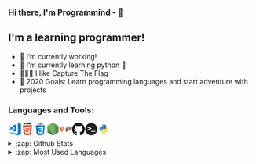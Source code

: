 ### Hi there, I'm Programmind - 👋


## I'm a learning programmer!

- 🔭 I’m currently working!
- 🌱 I’m currently learning python 🐍
- 👨🏻‍💻 I like Capture The Flag
- 🥅 2020 Goals: Learn programming languages and start adventure with projects

### Languages and Tools:

<img align="left" alt="Visual Studio Code" width="26px" src="https://raw.githubusercontent.com/github/explore/80688e429a7d4ef2fca1e82350fe8e3517d3494d/topics/visual-studio-code/visual-studio-code.png" />
<img align="left" alt="HTML5" width="26px" src="https://raw.githubusercontent.com/github/explore/80688e429a7d4ef2fca1e82350fe8e3517d3494d/topics/html/html.png" />
<img align="left" alt="CSS3" width="26px" src="https://raw.githubusercontent.com/github/explore/80688e429a7d4ef2fca1e82350fe8e3517d3494d/topics/css/css.png" />
<img align="left" alt="Node.js" width="26px" src="https://raw.githubusercontent.com/github/explore/80688e429a7d4ef2fca1e82350fe8e3517d3494d/topics/nodejs/nodejs.png" />
<img align="left" alt="Git" width="26px" src="https://raw.githubusercontent.com/github/explore/80688e429a7d4ef2fca1e82350fe8e3517d3494d/topics/git/git.png" />
<img align="left" alt="GitHub" width="26px" src="https://raw.githubusercontent.com/github/explore/78df643247d429f6cc873026c0622819ad797942/topics/github/github.png" />
<img align="left" alt="Terminal" width="26px" src="https://raw.githubusercontent.com/github/explore/80688e429a7d4ef2fca1e82350fe8e3517d3494d/topics/terminal/terminal.png" />
<img align="left" alt="Python" width="26px" src="https://raw.githubusercontent.com/github/explore/80688e429a7d4ef2fca1e82350fe8e3517d3494d/topics/python/python.png" />
<br />
<br />
<details>
  <summary>:zap: Github Stats</summary>

  <img align="left" alt="Programmind's Github Stats" src="https://github-readme-stats.programminddev.vercel.app/api?username=ProgrammindDev&show_icons=true&hide_border=true" />

</details>
<details>
  <summary>:zap: Most Used Languages</summary>
  
  <img align="left" alt="Programmind's Most Used Languages" src="https://github-readme-stats.programminddev.vercel.app/api/top-langs/?username=ProgrammindDev&layout=compact" />
</details

